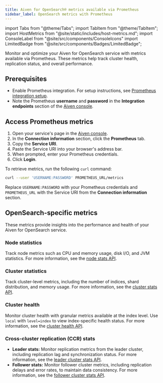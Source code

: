 ```yaml
---
title: Aiven for OpenSearch® metrics available via Prometheus
sidebar_label: OpenSearch metrics with Prometheus
---
```


import Tabs from "@theme/Tabs";
import TabItem from "@theme/TabItem";
import HostMetrics from "@site/static/includes/host-metrics.md";
import ConsoleLabel from "@site/src/components/ConsoleIcons"
import LimitedBadge from "@site/src/components/Badges/LimitedBadge";

Monitor and optimize your Aiven for OpenSearch service with metrics available via Prometheus.
These metrics help track cluster health, replication status, and overall performance.

## Prerequisites

- Enable Prometheus integration. For setup instructions, see
  [Prometheus integration setup](/docs/platform/howto/integrations/prometheus-metrics).
- Note the Prometheus **username** and **password** in the **Integration endpoints**
  section of the  [Aiven console](https://console.aiven.io/).

## Access Prometheus metrics

<Tabs groupId="group1">
<TabItem value="browser" label="Browser" default>

1. Open your service's <ConsoleLabel name="overview"/> page in the
   [Aiven console](https://console.aiven.io/).
1. In the **Connection information** section, click the **Prometheus** tab.
1. Copy the **Service URI**.
1. Paste the Service URI into your browser's address bar.
1. When prompted, enter your Prometheus credentials.
1. Click **Login**.

</TabItem>
<TabItem value="curl" label="Curl">

To retrieve metrics, run the following `curl` command:

```bash
curl --user 'USERNAME:PASSWORD' PROMETHEUS_URL/metrics
```

Replace `USERNAME:PASSWORD` with your Prometheus credentials and `PROMETHEUS_URL`
with the Service URI from the **Connection information** section.

</TabItem>
</Tabs>

<HostMetrics />

## OpenSearch-specific metrics

These metrics provide insights into the performance and health of your Aiven for
OpenSearch service.

### Node statistics

Track node metrics such as CPU and memory usage, disk I/O, and JVM statistics. For more
information, see the
[node stats API](https://opensearch.org/docs/latest/api-reference/nodes-apis/nodes-stats/).

### Cluster statistics

Track cluster-level metrics, including the number of indices, shard distribution, and
memory usage. For more information, see the
[cluster stats API](https://opensearch.org/docs/latest/api-reference/cluster-api/cluster-stats/).

### Cluster health

Monitor cluster health with granular metrics available at the index level. Use `local`
with `level=index` to view index-specific health status.
For more information, see
the [cluster health API](https://opensearch.org/docs/latest/api-reference/cluster-api/cluster-health/).

### Cross-cluster replication (CCR) stats <LimitedBadge/>

- **Leader stats:** Monitor replication metrics from the leader cluster, including
  replication lag and synchronization status. For more information, see
  the [leader cluster stats API](https://opensearch.org/docs/latest/tuning-your-cluster/replication-plugin/api/#get-leader-cluster-stats).
- **Follower stats:**  Monitor follower cluster metrics, including replication delays and
  error rates, to maintain data consistency. For more information, see the
  [follower cluster stats API](https://opensearch.org/docs/latest/tuning-your-cluster/replication-plugin/api/#get-follower-cluster-stats).
